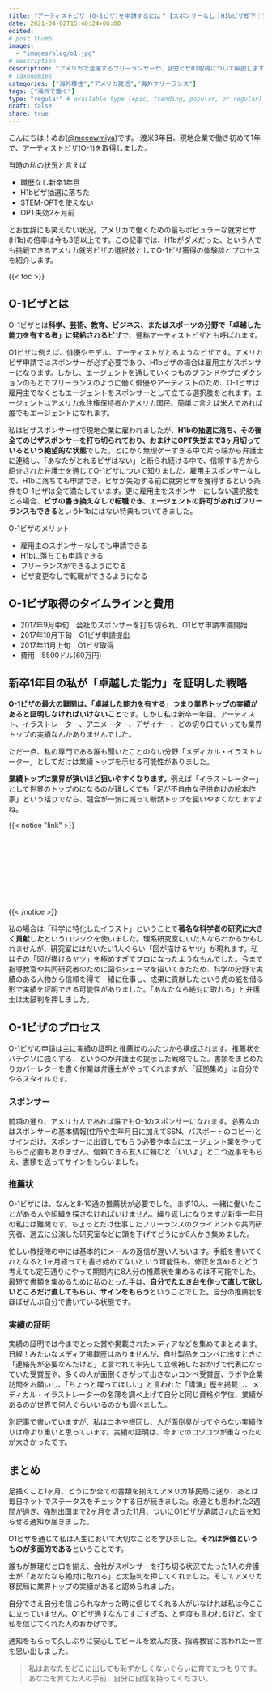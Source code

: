 ```yaml
---
title: "アーティストビザ (O-1ビザ)を申請するには？【スポンサーなし｜H1bビザ却下｜アメリカ｜難しい？】"
date: 2021-04-02T15:40:24+06:00
edited: 
# post thumb
images:
  - "images/blog/o1.jpg"
# description
description: "アメリカで活躍するフリーランサーが、就労ビザO1取得について解説します。"
# Taxonomies
categories: ["海外移住","アメリカ就活","海外フリーランス"]
tags: ["海外で働く"]
type: "regular" # available type (epic, trending, popular, or regular)
draft: false
share: true
---
```


こんにちは！めお(<u><a href="https://twitter.com/meeowmiya" target="_blank">@meeowmiya</a></u>)です。
渡米3年目、現地企業で働き初めて1年で、アーティストビザ(O-1)を取得しました。

当時の私の状況と言えば
* 職歴なし新卒1年目
* H1bビザ抽選に落ちた
* STEM-OPTを使えない
* OPT失効2ヶ月前

とお世辞にも笑えない状況。アメリカで働くための最もポピュラーな就労ビザ(H1b)の倍率は今も3倍以上です。この記事では、H1bがダメだった、という人でも挑戦できるアメリカ就労ビザの選択肢としてO-1ビザ獲得の体験談とプロセスを紹介します。

{{< toc >}}

## O-1ビザとは

O-1ビザとは<span class="keiko-red">**科学、芸術、教育、ビジネス、またはスポーツの分野で「卓越した能力を有する者」に発給されるビザ**</span>で、通称アーティストビザとも呼ばれます。

O1ビザは例えば、俳優やモデル、アーティストがとるようなビザです。アメリカビザ申請ではスポンサーが必ず必要であり、H1bビザの場合は雇用主がスポンサーになります。しかし、エージェントを通していくつものブランドやプロダクションのもとでフリーランスのように働く俳優やアーティストのため、O-1ビザは雇用主でなくともエージェントをスポンサーとして立てる選択肢をとれます。エージェントはアメリカ永住権保持者かアメリカ国民、簡単に言えば米人であれば誰でもエージェントになれます。

私はビザスポンサー付で現地企業に雇われましたが、<span class="keiko-red">**H1bの抽選に落ち、その後全てのビザスポンサーを打ち切られており、おまけにOPT失効まで3ヶ月切っているという絶望的な状態**</span>でした。とにかく無理ゲーすぎる中で片っ端から弁護士に連絡し、「あなたがとれるビザはない」と断られ続ける中で、信頼する方から紹介された弁護士を通じてO-1ビザについて知りました。雇用主スポンサーなしで、H1bに落ちても申請でき、ビザが失効する前に就労ビザを獲得するという条件をO-1ビザは全て満たしています。更に雇用主をスポンサーにしない選択肢をとる場合、<span class="keiko-red">**ビザの書き換えなしで転職でき、エージェントの許可があればフリーランスもできる**</span>というH1bにはない特典もついてきました。

O-1ビザのメリット
* 雇用主のスポンサーなしでも申請できる
* H1bに落ちても申請できる
* フリーランスができるようになる
* ビザ変更なしで転職ができるようになる

## O-1ビザ取得のタイムラインと費用
* 2017年9月中旬　会社のスポンサーを打ち切られ、O1ビザ申請準備開始
* 2017年10月下旬　O1ビザ申請提出
* 2017年11月上旬　O1ビザ取得
* 費用　5500ドル(60万円)


## 新卒1年目の私が「卓越した能力」を証明した戦略
<span class="keiko-red">**O-1ビザの最大の難関は、「卓越した能力を有する」つまり業界トップの実績があると証明しなければいけないこと**</span>です。しかし私は新卒一年目。アーティスト、イラストレーター、アニメーター、デザイナー、どの切り口でいっても業界トップの実績なんかありませんでした。

ただ一点、私の専門である誰も聞いたことのない分野「メディカル・イラストレーター」としてだけは業績トップを示せる可能性がありました。

<span class="keiko-red">**業績トップは業界が狭いほど狙いやすくなります。**</span>例えば「イラストレーター」として世界のトップのになるのが難しくても「足が不自由な子供向けの絵本作家」という括りでなら、競合が一気に減って断然トップを狙いやすくなりますよね。

{{< notice "link" >}}
<div class="iframely-embed"><div class="iframely-responsive" style="height: 140px; padding-bottom: 0;"><a href="https://menglish.jp/post/side-hustle-niche/" data-iframely-url="//cdn.iframe.ly/YqCt5f3?iframe=card-small"></a></div></div><script async src="//cdn.iframe.ly/embed.js" charset="utf-8"></script>
{{< /notice >}}

私の場合は「科学に特化したイラスト」ということで<span class="keiko-red">**著名な科学者の研究に大きく貢献した**</span>というロジックを使いました。理系研究室にいた人ならわかるかもしれませんが、研究室にはだいたい1人ぐらい「図が描けるヤツ」が現れます。私はその「図が描けるヤツ」を極めすぎてプロになったようなもんでした。今まで指導教官や共同研究者のために図やシェーマを描いてきたため、科学の分野で実績のある人物から信頼を得て一緒に仕事し、成果に貢献したという虎の威を借る形で実績を証明できる可能性がありました。「あなたなら絶対に取れる」と弁護士は太鼓判を押しました。

## O-1ビザのプロセス
O-1ビザの申請は主に実績の証明と推薦状のふたつから構成されます。推薦状をバチクソに強くする、というのが弁護士の提示した戦略でした。書類をまとめたりカバーレターを書く作業は弁護士がやってくれますが、「証拠集め」は自分でやるスタイルです。

### スポンサー
前項の通り、アメリカ人であれば誰でもO-1のスポンサーになれます。必要なのはスポンサーの基本情報(住所や生年月日に加えてSSN、パスポートのコピー)とサインだけ。スポンサーに出資してもらう必要や本当にエージェント業をやってもらう必要もありません。信頼できる友人に頼むと「いいよ」と二つ返事をもらえ、書類を送ってサインをもらいました。

### 推薦状
O-1ビザには、なんと8-10通の推薦状が必要でした。まず10人、一緒に働いたことがある人や組織を探さなければいけません。繰り返しになりますが新卒一年目の私には難関です。ちょっとだけ仕事したフリーランスのクライアントや共同研究者、過去に公演した研究室などに頭を下げてどうにか8人かき集めました。

忙しい教授陣の中には基本的にメールの返信が遅い人もいます。手紙を書いてくれとなると1ヶ月経っても書き始めてないという可能性も。修正を含めるとどう考えても定石通りにやって期間内に8人分の推薦状を集めるのは不可能でした。最短で書類を集めるために私のとった手は、<span class="keiko-red">**自分でたたき台を作って直して欲しいところだけ直してもらい、サインをもらう**</span>ということでした。自分の推薦状をほぼぜんぶ自分で書いている状態です。

### 実績の証明
実績の証明では今までとった賞や掲載されたメディアなどを集めてまとめます。日経！みたいなメディア掲載歴はありませんが、自社製品をコンペに出すときに「連絡先が必要なんだけど」と言われて率先して立候補したおかげで代表になっていた受賞歴や、多くの人が面倒くさがって出さないコンペ受賞歴、ラボや企業訪問をお願いし、「ちょっと喋ってほしい」と言われた「講演」歴を掲載し、メディカル・イラストレーターの名簿を調べ上げて自分と同じ資格や学位、業績があるのが世界で何人ぐらいいるのかも調べました。

別記事で書いていますが、私はコネや根回し、人が面倒臭がってやらない実績作りは命より重いと思っています。実績の証明は、今までのコツコツが重なったのが大きかったです。


## まとめ
足掻くこと1ヶ月、どうにか全ての書類を揃えてアメリカ移民局に送り、あとは毎日ネットでステータスをチェックする日が続きました。永遠とも思われた2週間が過ぎ、強制出国まで2ヶ月を切った11月、ついにO1ビザが承諾された旨を知らせる通知が届きました。

O1ビザを通じて私は人生において大切なことを学びました。<span class="keiko-red">**それは評価というものが多面的である**</span>ということです。

誰もが無理だと口を揃え、会社がスポンサーを打ち切る状況でたった1人の弁護士が「あなたなら絶対に取れる」と太鼓判を押してくれました。そしてアメリカ移民局に業界トップの実績があると認められました。

自分でさえ自分を信じられなかった時に信じてくれる人がいなければ私は今ここに立っていません。O1ビザ通すなんてすごすぎる、と何度も言われるけど、全て私を信じてくれた人のおかげです。

通知をもらって久しぶりに安心してビールを飲んだ夜、指導教官に言われた一言を思い出しました。

> 私はあなたをどこに出しても恥ずかしくないぐらいに育てたつもりです。あなたを育てた人の手前、自分に自信を持ってください。

